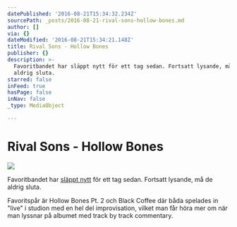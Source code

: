 ```yaml
---
datePublished: '2016-08-21T15:34:32.234Z'
sourcePath: _posts/2016-08-21-rival-sons-hollow-bones.md
author: []
via: {}
dateModified: '2016-08-21T15:34:21.148Z'
title: Rival Sons - Hollow Bones
publisher: {}
description: >-
  Favoritbandet har släppt nytt för ett tag sedan. Fortsatt lysande, må de
  aldrig sluta.
starred: false
inFeed: true
hasPage: false
inNav: false
_type: MediaObject

---
```

# Rival Sons - Hollow Bones
![](https://the-grid-user-content.s3-us-west-2.amazonaws.com/2a02b4e2-3b6d-420b-af83-3029769f73c6.jpg)

Favoritbandet har [släppt nytt][0] för ett tag sedan. Fortsatt lysande, må de aldrig sluta.

Favoritspår är Hollow Bones Pt. 2 och Black Coffee där båda spelades in "live" i studion med en hel del improvisation, vilket man får höra mer om när man lyssnar på albumet med track by track commentary.

[0]: https://open.spotify.com/album/7hKJMKE01FvUJEVxY8bBOT
